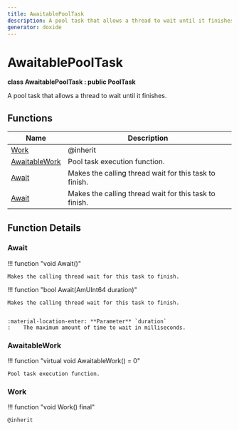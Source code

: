 ```yaml
---
title: AwaitablePoolTask
description: A pool task that allows a thread to wait until it finishes.
generator: doxide
---
```



# AwaitablePoolTask

**class  AwaitablePoolTask : public PoolTask**


A pool task that allows a thread to wait until it finishes.


        


## Functions

| Name | Description |
| ---- | ----------- |
| [Work](#Work) |  @inherit  |
| [AwaitableWork](#AwaitableWork) | Pool task execution function.  |
| [Await](#Await) | Makes the calling thread wait for this task to finish.  |
| [Await](#Await) | Makes the calling thread wait for this task to finish. |

## Function Details

### Await<a name="Await"></a>
!!! function "void Await()"

    
    Makes the calling thread wait for this task to finish.
                 
    
    
    

!!! function "bool Await(AmUInt64 duration)"

    
    Makes the calling thread wait for this task to finish.
    
    
    :material-location-enter: **Parameter** `duration`
    :    The maximum amount of time to wait in milliseconds.
                    
    

### AwaitableWork<a name="AwaitableWork"></a>
!!! function "virtual void AwaitableWork() = 0"

    
    Pool task execution function.
                 
    
    
    

### Work<a name="Work"></a>
!!! function "void Work() final"

    
    @inherit
                
    

